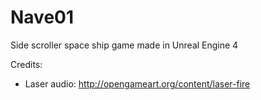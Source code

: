 # Nave01

Side scroller space ship game made in Unreal Engine 4

Credits:

- Laser audio: http://opengameart.org/content/laser-fire